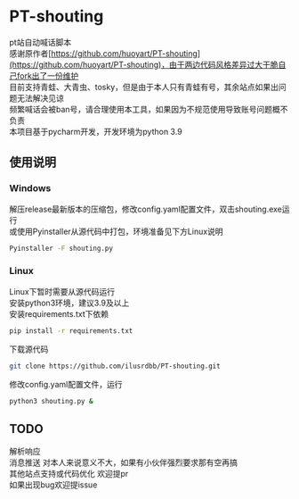 # PT-shouting

pt站自动喊话脚本  
感谢原作者[https://github.com/huoyart/PT-shouting](https://github.com/huoyart/PT-shouting)，由于两边代码风格差异过大干脆自己fork出了一份维护   
目前支持青蛙、大青虫、tosky，但是由于本人只有青蛙有号，其余站点如果出问题无法解决见谅  
频繁喊话会被ban号，请合理使用本工具，如果因为不规范使用导致账号问题概不负责  
本项目基于pycharm开发，开发环境为python 3.9  

## 使用说明
### Windows
解压release最新版本的压缩包，修改config.yaml配置文件，双击shouting.exe运行  
或使用Pyinstaller从源代码中打包，环境准备见下方Linux说明  
~~~bash
Pyinstaller -F shouting.py
~~~
### Linux
Linux下暂时需要从源代码运行  
安装python3环境，建议3.9及以上  
安装requirements.txt下依赖  
~~~bash
pip install -r requirements.txt
~~~
下载源代码  
~~~bash
git clone https://github.com/ilusrdbb/PT-shouting.git
~~~
修改config.yaml配置文件，运行  
~~~bash
python3 shouting.py &
~~~

## TODO
解析响应  
消息推送 对本人来说意义不大，如果有小伙伴强烈要求那有空再搞  
其他站点支持或代码优化 欢迎提pr  
如果出现bug欢迎提issue  
